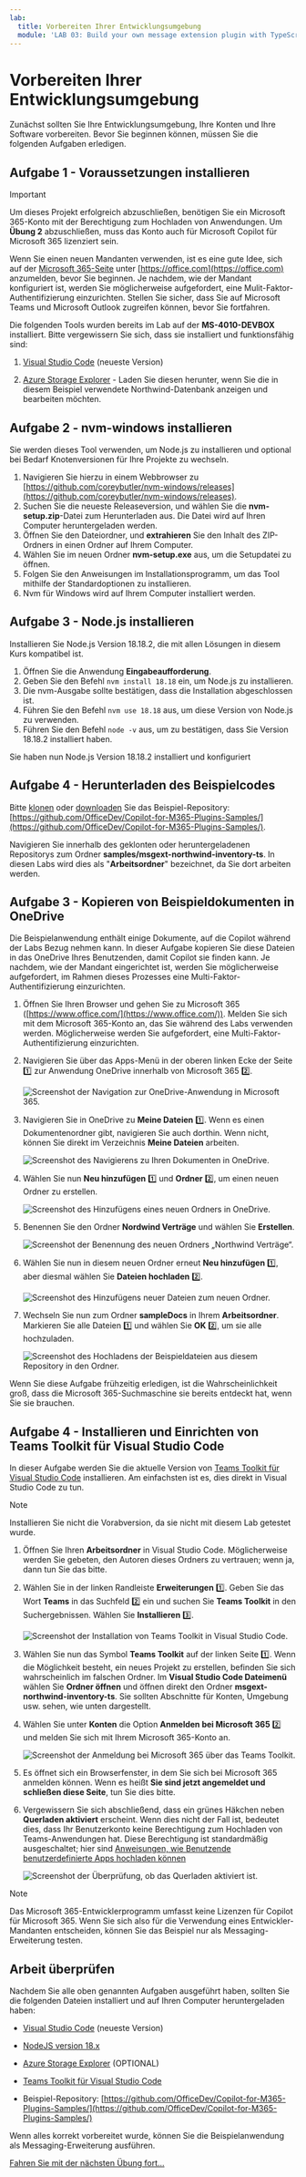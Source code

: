 ```yaml
---
lab:
  title: Vorbereiten Ihrer Entwicklungsumgebung
  module: 'LAB 03: Build your own message extension plugin with TypeScript (TS) for Microsoft Copilot'
---
```


# Vorbereiten Ihrer Entwicklungsumgebung

Zunächst sollten Sie Ihre Entwicklungsumgebung, Ihre Konten und Ihre Software vorbereiten. Bevor Sie beginnen können, müssen Sie die folgenden Aufgaben erledigen.

## Aufgabe 1 - Voraussetzungen installieren

> [!IMPORTANT]
> Um dieses Projekt erfolgreich abzuschließen, benötigen Sie ein Microsoft 365-Konto mit der Berechtigung zum Hochladen von Anwendungen. Um **Übung 2** abzuschließen, muss das Konto auch für Microsoft Copilot für Microsoft 365 lizenziert sein.

Wenn Sie einen neuen Mandanten verwenden, ist es eine gute Idee, sich auf der [Microsoft 365-Seite](https://office.com) unter [https://office.com](https://office.com) anzumelden, bevor Sie beginnen. Je nachdem, wie der Mandant konfiguriert ist, werden Sie möglicherweise aufgefordert, eine Mulit-Faktor-Authentifizierung einzurichten. Stellen Sie sicher, dass Sie auf Microsoft Teams und Microsoft Outlook zugreifen können, bevor Sie fortfahren.

Die folgenden Tools wurden bereits im Lab auf der **MS-4010-DEVBOX** installiert. Bitte vergewissern Sie sich, dass sie installiert und funktionsfähig sind:

1. [Visual Studio Code](https://code.visualstudio.com/) (neueste Version)

1. [Azure Storage Explorer](https://azure.microsoft.com/products/storage/storage-explorer/) - Laden Sie diesen herunter, wenn Sie die in diesem Beispiel verwendete Northwind-Datenbank anzeigen und bearbeiten möchten.

## Aufgabe 2 - nvm-windows installieren

Sie werden dieses Tool verwenden, um Node.js zu installieren und optional bei Bedarf Knotenversionen für Ihre Projekte zu wechseln.

1. Navigieren Sie hierzu in einem Webbrowser zu [https://github.com/coreybutler/nvm-windows/releases](https://github.com/coreybutler/nvm-windows/releases).
2. Suchen Sie die neueste Releaseversion, und wählen Sie die **nvm-setup.zip**-Datei zum Herunterladen aus.  Die Datei wird auf Ihren Computer heruntergeladen werden.
3. Öffnen Sie den Dateiordner, und **extrahieren** Sie den Inhalt des ZIP-Ordners in einen Ordner auf Ihrem Computer.
4. Wählen Sie im neuen Ordner **nvm-setup.exe** aus, um die Setupdatei zu öffnen.
5. Folgen Sie den Anweisungen im Installationsprogramm, um das Tool mithilfe der Standardoptionen zu installieren.
6. Nvm für Windows wird auf Ihrem Computer installiert werden.

## Aufgabe 3 - Node.js installieren

Installieren Sie Node.js Version 18.18.2, die mit allen Lösungen in diesem Kurs kompatibel ist.

1. Öffnen Sie die Anwendung **Eingabeaufforderung**.
2. Geben Sie den Befehl `nvm install 18.18` ein, um Node.js zu installieren.
3. Die nvm-Ausgabe sollte bestätigen, dass die Installation abgeschlossen ist.
4. Führen Sie den Befehl `nvm use 18.18` aus, um diese Version von Node.js zu verwenden.
5. Führen Sie den Befehl `node -v` aus, um zu bestätigen, dass Sie Version 18.18.2 installiert haben.

Sie haben nun Node.js Version 18.18.2 installiert und konfiguriert

## Aufgabe 4 - Herunterladen des Beispielcodes

Bitte [klonen](https://github.com/OfficeDev/Copilot-for-M365-Plugins-Samples.git) oder [downloaden](https://github.com/OfficeDev/Copilot-for-M365-Plugins-Samples.git) Sie das Beispiel-Repository: [https://github.com/OfficeDev/Copilot-for-M365-Plugins-Samples/](https://github.com/OfficeDev/Copilot-for-M365-Plugins-Samples/).

Navigieren Sie innerhalb des geklonten oder heruntergeladenen Repositorys zum Ordner **samples/msgext-northwind-inventory-ts**. In diesen Labs wird dies als "**Arbeitsordner**" bezeichnet, da Sie dort arbeiten werden.

## Aufgabe 3 - Kopieren von Beispieldokumenten in OneDrive

Die Beispielanwendung enthält einige Dokumente, auf die Copilot während der Labs Bezug nehmen kann. In dieser Aufgabe kopieren Sie diese Dateien in das OneDrive Ihres Benutzenden, damit Copilot sie finden kann. Je nachdem, wie der Mandant eingerichtet ist, werden Sie möglicherweise aufgefordert, im Rahmen dieses Prozesses eine Multi-Faktor-Authentifizierung einzurichten.

1. Öffnen Sie Ihren Browser und gehen Sie zu Microsoft 365 ([https://www.office.com/](https://www.office.com/)). Melden Sie sich mit dem Microsoft 365-Konto an, das Sie während des Labs verwenden werden. Möglicherweise werden Sie aufgefordert, eine Multi-Faktor-Authentifizierung einzurichten.

1. Navigieren Sie über das Apps-Menü in der oberen linken Ecke der Seite 1️⃣ zur Anwendung OneDrive innerhalb von Microsoft 365 2️⃣.

    ![Screenshot der Navigation zur OneDrive-Anwendung in Microsoft 365.](../media/1-02-copy-sample-files-01.png)

1. Navigieren Sie in OneDrive zu **Meine Dateien** 1️⃣. Wenn es einen Dokumentenordner gibt, navigieren Sie auch dorthin. Wenn nicht, können Sie direkt im Verzeichnis **Meine Dateien** arbeiten.

    ![Screenshot des Navigierens zu Ihren Dokumenten in OneDrive.](../media/1-02-copy-sample-files-02.png)

1. Wählen Sie nun **Neu hinzufügen** 1️⃣ und **Ordner** 2️⃣, um einen neuen Ordner zu erstellen.

    ![Screenshot des Hinzufügens eines neuen Ordners in OneDrive.](../media/1-02-copy-sample-files-03.png)

1. Benennen Sie den Ordner **Nordwind Verträge** und wählen Sie **Erstellen**.

    ![Screenshot der Benennung des neuen Ordners „Northwind Verträge“.](../media/1-02-copy-sample-files-03-b.png)

1. Wählen Sie nun in diesem neuen Ordner erneut **Neu hinzufügen** 1️⃣, aber diesmal wählen Sie **Dateien hochladen** 2️⃣.

    ![Screenshot des Hinzufügens neuer Dateien zum neuen Ordner.](../media/1-02-copy-sample-files-04.png)

1. Wechseln Sie nun zum Ordner **sampleDocs** in Ihrem **Arbeitsordner**. Markieren Sie alle Dateien 1️⃣ und wählen Sie **OK** 2️⃣, um sie alle hochzuladen.

    ![Screenshot des Hochladens der Beispieldateien aus diesem Repository in den Ordner.](../media/1-02-copy-sample-files-05.png)

Wenn Sie diese Aufgabe frühzeitig erledigen, ist die Wahrscheinlichkeit groß, dass die Microsoft 365-Suchmaschine sie bereits entdeckt hat, wenn Sie sie brauchen.

## Aufgabe 4 - Installieren und Einrichten von Teams Toolkit für Visual Studio Code

In dieser Aufgabe werden Sie die aktuelle Version von [Teams Toolkit für Visual Studio Code](https://learn.microsoft.com/microsoftteams/platform/toolkit/teams-toolkit-fundamentals?pivots=visual-studio-code-v5) installieren. Am einfachsten ist es, dies direkt in Visual Studio Code zu tun.

> [!NOTE]
> Installieren Sie nicht die Vorabversion, da sie nicht mit diesem Lab getestet wurde.

1. Öffnen Sie Ihren **Arbeitsordner** in Visual Studio Code. Möglicherweise werden Sie gebeten, den Autoren dieses Ordners zu vertrauen; wenn ja, dann tun Sie das bitte.

1. Wählen Sie in der linken Randleiste **Erweiterungen** 1️⃣. Geben Sie das Wort **Teams** in das Suchfeld 2️⃣ ein und suchen Sie **Teams Toolkit** in den Suchergebnissen. Wählen Sie **Installieren** 3️⃣.

    ![Screenshot der Installation von Teams Toolkit in Visual Studio Code.](../media/1-04-install-teams-toolkit-01.png)

1. Wählen Sie nun das Symbol **Teams Toolkit** auf der linken Seite 1️⃣. Wenn die Möglichkeit besteht, ein neues Projekt zu erstellen, befinden Sie sich wahrscheinlich im falschen Ordner. Im **Visual Studio Code Dateimenü** wählen Sie **Ordner öffnen** und öffnen direkt den Ordner **msgext-northwind-inventory-ts**. Sie sollten Abschnitte für Konten, Umgebung usw. sehen, wie unten dargestellt.

1. Wählen Sie unter **Konten** die Option **Anmelden bei Microsoft 365** 2️⃣ und melden Sie sich mit Ihrem Microsoft 365-Konto an.

    ![Screenshot der Anmeldung bei Microsoft 365 über das Teams Toolkit.](../media/1-04-setup-teams-toolkit-01.png)

1. Es öffnet sich ein Browserfenster, in dem Sie sich bei Microsoft 365 anmelden können. Wenn es heißt **Sie sind jetzt angemeldet und schließen diese Seite**, tun Sie dies bitte.

1. Vergewissern Sie sich abschließend, dass ein grünes Häkchen neben **Querladen aktiviert** erscheint. Wenn dies nicht der Fall ist, bedeutet dies, dass Ihr Benutzerkonto keine Berechtigung zum Hochladen von Teams-Anwendungen hat. Diese Berechtigung ist standardmäßig ausgeschaltet; hier sind [Anweisungen, wie Benutzende benutzerdefinierte Apps hochladen können](https://learn.microsoft.com/microsoftteams/teams-custom-app-policies-and-settings#allow-users-to-upload-custom-apps)

    ![Screenshot der Überprüfung, ob das Querladen aktiviert ist.](../media/1-04-setup-teams-toolkit-03.png)

> [!NOTE]
> Das Microsoft 365-Entwicklerprogramm umfasst keine Lizenzen für Copilot für Microsoft 365. Wenn Sie sich also für die Verwendung eines Entwickler-Mandanten entscheiden, können Sie das Beispiel nur als Messaging-Erweiterung testen.

## Arbeit überprüfen

Nachdem Sie alle oben genannten Aufgaben ausgeführt haben, sollten Sie die folgenden Dateien installiert und auf Ihren Computer heruntergeladen haben:

- [Visual Studio Code](https://code.visualstudio.com/) (neueste Version)

- [NodeJS version 18.x](https://nodejs.org/download/release/v18.18.2/)

- [Azure Storage Explorer](https://azure.microsoft.com/products/storage/storage-explorer/) (OPTIONAL)

- [Teams Toolkit für Visual Studio Code](https://learn.microsoft.com/microsoftteams/platform/toolkit/teams-toolkit-fundamentals?pivots=visual-studio-code-v5)

- Beispiel-Repository: [https://github.com/OfficeDev/Copilot-for-M365-Plugins-Samples/](https://github.com/OfficeDev/Copilot-for-M365-Plugins-Samples/)

Wenn alles korrekt vorbereitet wurde, können Sie die Beispielanwendung als Messaging-Erweiterung ausführen. 

[Fahren Sie mit der nächsten Übung fort... ](./3-exercise-1-run-message-extension.md)